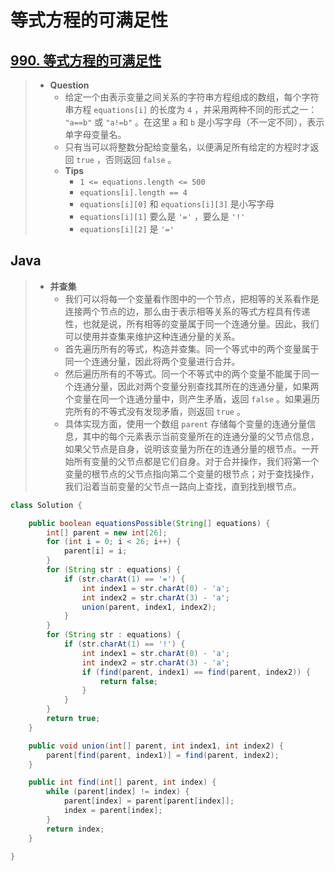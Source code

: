 # 等式方程的可满足性

## [990. 等式方程的可满足性](https://leetcode.cn/problems/satisfiability-of-equality-equations/)

> - **Question**
>   - 给定一个由表示变量之间关系的字符串方程组成的数组，每个字符串方程 `equations[i]` 的长度为 `4` ，并采用两种不同的形式之一： `"a==b"` 或 `"a!=b"` 。在这里 `a` 和 `b` 是小写字母（不一定不同），表示单字母变量名。
>   - 只有当可以将整数分配给变量名，以便满足所有给定的方程时才返回 `true` ，否则返回 `false` 。
>   - **Tips**
>     - `1 <= equations.length <= 500`
>     - `equations[i].length == 4`
>     - `equations[i][0]` 和 `equations[i][3]` 是小写字母
>     - `equations[i][1]` 要么是 `'='` ，要么是 `'!'`
>     - `equations[i][2]` 是 `'='`

## Java

> - **并查集**
>   - 我们可以将每一个变量看作图中的一个节点，把相等的关系看作是连接两个节点的边，那么由于表示相等关系的等式方程具有传递性，也就是说，所有相等的变量属于同一个连通分量。因此，我们可以使用并查集来维护这种连通分量的关系。
>   - 首先遍历所有的等式，构造并查集。同一个等式中的两个变量属于同一个连通分量，因此将两个变量进行合并。
>   - 然后遍历所有的不等式。同一个不等式中的两个变量不能属于同一个连通分量，因此对两个变量分别查找其所在的连通分量，如果两个变量在同一个连通分量中，则产生矛盾，返回 `false` 。如果遍历完所有的不等式没有发现矛盾，则返回 `true` 。
>   - 具体实现方面，使用一个数组 `parent` 存储每个变量的连通分量信息，其中的每个元素表示当前变量所在的连通分量的父节点信息，如果父节点是自身，说明该变量为所在的连通分量的根节点。一开始所有变量的父节点都是它们自身。对于合并操作，我们将第一个变量的根节点的父节点指向第二个变量的根节点；对于查找操作，我们沿着当前变量的父节点一路向上查找，直到找到根节点。

```java
class Solution {

    public boolean equationsPossible(String[] equations) {
        int[] parent = new int[26];
        for (int i = 0; i < 26; i++) {
            parent[i] = i;
        }
        for (String str : equations) {
            if (str.charAt(1) == '=') {
                int index1 = str.charAt(0) - 'a';
                int index2 = str.charAt(3) - 'a';
                union(parent, index1, index2);
            }
        }
        for (String str : equations) {
            if (str.charAt(1) == '!') {
                int index1 = str.charAt(0) - 'a';
                int index2 = str.charAt(3) - 'a';
                if (find(parent, index1) == find(parent, index2)) {
                    return false;
                }
            }
        }
        return true;
    }

    public void union(int[] parent, int index1, int index2) {
        parent[find(parent, index1)] = find(parent, index2);
    }

    public int find(int[] parent, int index) {
        while (parent[index] != index) {
            parent[index] = parent[parent[index]];
            index = parent[index];
        }
        return index;
    }

}
```
